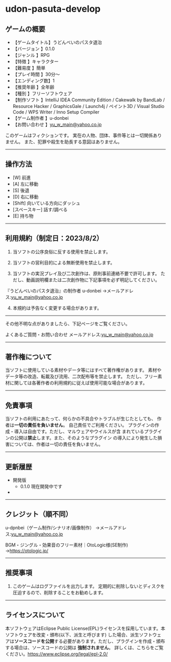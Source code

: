 # udon-pasuta-develop

## ゲームの概要

- 【ゲームタイトル】うどんべいのパスタ退治
- 【バージョン 】0.1.0
- 【ジャンル 】RPG
- 【特徴 】キャラクター
- 【難易度 】簡単
- 【プレイ時間 】30分～
- 【エンディング数】1
- 【推奨年齢 】全年齢
- 【種別 】フリーソフトウェア
- 【制作ソフト 】IntelliJ IDEA Community Edition / Cakewalk by BandLab / Resource Hacker / GraphicsGale / Launch4j /
  ペイント3D / Visual Studio Code / WPS Writer / Inno Setup Compiler
- 【ゲーム制作者 】u-donbei
- 【お問い合わせ 】yu_w_main@yahoo.co.jp

このゲームはフィクションです。
実在の人物、団体、事件等とは一切関係ありません。
また、犯罪や殺生を助長する意図はありません。

***

## 操作方法

- [W] 前進
- [A] 左に移動
- [S] 後退
- [D] 右に移動
- [Shift] 向いている方向にダッシュ
- [スペースキー] 話す/調べる
- [E] 持ち物

***

## 利用規約（制定日：2023/8/2）

1. 当ソフトの公序良俗に反する使用を禁止します。

2. 当ソフトの営利目的による無断使用を禁止します。

3. 当ソフトの実況プレイ及び二次創作は、原則事前連絡不要で許可します。
   ただし、動画説明欄または二次創作物に下記事項を必ず明記してください。

『うどんべいのパスタ退治』の制作者
u-donbei
→メールアドレス:yu_w_main@yahoo.co.jp

4. 本規約は予告なく変更する場合があります。

***

その他不明な点がありましたら、下記ページをご覧ください。

よくあるご質問・お問い合わせ
メールアドレス:yu_w_main@yahoo.co.jp

***

## 著作権について

当ソフトに使用している素材やデータ等にはすべて著作権があります。
素材やデータ等の改造、転載及び流用、二次配布等を禁止します。
ただし、フリー素材に関しては各著作者の利用規約に従えば使用可能な場合があります。

***

## 免責事項

当ソフトの利用にあたって、何らかの不具合やトラブルが生じたとしても、
作者は**一切の責任を負いません**。
自己責任でご利用ください。
プラグインの作成・導入は自由です。ただし、マルウェアやウイルスが含
まれているプラグインの公開は**禁止**します。また、そのようなプラグイン
の導入により発生した損害については、作者は一切の責任を負いません。

***

## 更新履歴

- 開発版
    - 0.1.0 現在開発中です
-

***

## クレジット（順不同）

u-dpnbei（ゲーム制作/シナリオ/画像制作）
→メールアドレス:yu_w_main@yahoo.co.jp

BGM・ジングル・効果音のフリー素材｜OtoLogic様(SE制作)
→https://otologic.jp/

***

## 推奨事項

1. このゲームはログファイルを出力します。
   定期的に削除しないとディスクを圧迫するので、削除することをお勧めします。

***

## ライセンスについて

本ソフトウェアはEclipse Public License(EPL)ライセンスを採用しています。本ソフトウェアを改変・頒布(以下、派生と呼びます)
した場合、派生ソフトウェアは**ソースコードを公開**する必要があります。ただし、プラグインを作成・頒布する場合は、ソースコードの公開は
**強制されません**。
詳しくは、こちらをご覧ください。https://www.eclipse.org/legal/epl-2.0/
